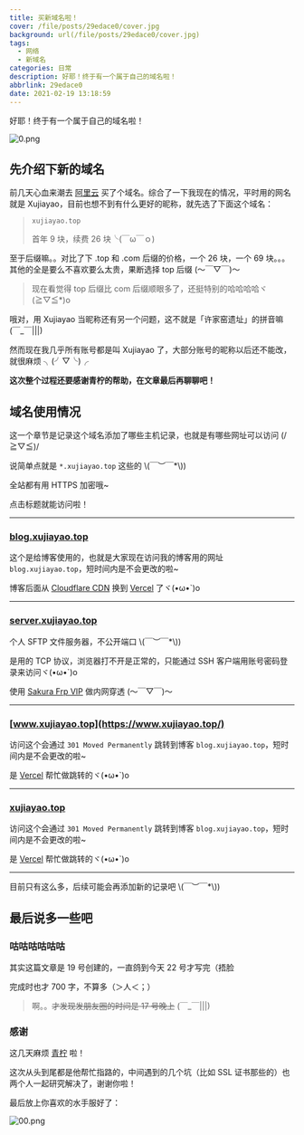 ```yaml
---
title: 买新域名啦！
cover: /file/posts/29edace0/cover.jpg
background: url(/file/posts/29edace0/cover.jpg)
tags:
  - 网络
  - 新域名
categories: 日常
description: 好耶！终于有一个属于自己的域名啦！
abbrlink: 29edace0
date: 2021-02-19 13:18:59
---
```


好耶！终于有一个属于自己的域名啦！

![0.png](/file/posts/29edace0/0.png)

## 先介绍下新的域名

前几天心血来潮去 [阿里云](https://wanwang.aliyun.com/) 买了个域名。综合了一下我现在的情况，平时用的网名就是 Xujiayao，目前也想不到有什么更好的昵称，就先选了下面这个域名：

> `xujiayao.top`
>
> 首年 9 块，续费 26 块╰(￣ω￣ｏ)

至于后缀嘛。。对比了下 .top 和 .com 后缀的价格，一个 26 块，一个 69 块。。。其他的全是要么不喜欢要么太贵，果断选择 top 后缀 (～￣▽￣)～

> 现在看觉得 top 后缀比 com 后缀顺眼多了，还挺特别的哈哈哈哈ヾ(≧▽≦*)o

哦对，用 Xujiayao 当昵称还有另一个问题，这不就是「许家窑遗址」的拼音嘛 (￣_￣|||)

然而现在我几乎所有账号都是叫 Xujiayao 了，大部分账号的昵称以后还不能改，就很麻烦 ╮(╯▽╰)╭

**这次整个过程还要感谢青柠的帮助，在文章最后再聊聊吧！**

## 域名使用情况

这一个章节是记录这个域名添加了哪些主机记录，也就是有哪些网址可以访问 (/≧▽≦)/

说简单点就是 `*.xujiayao.top` 这些的 \\(￣︶￣*\\))

全站都有用 HTTPS 加密哦~

点击标题就能访问啦！

---

### [blog.xujiayao.top](https://blog.xujiayao.top/)

这个是给博客使用的，也就是大家现在访问我的博客用的网址 `blog.xujiayao.top`，短时间内是不会更改的啦~

博客后面从 [Cloudflare CDN](https://www.cloudflare.com/zh-cn/cdn) 换到 [Vercel](https://vercel.com/) 了ヾ(•ω•`)o

---

### [server.xujiayao.top](https://server.xujiayao.top/)

个人 SFTP 文件服务器，不公开端口 \\(￣︶￣*\\))

是用的 TCP 协议，浏览器打不开是正常的，只能通过 SSH 客户端用账号密码登录来访问ヾ(•ω•`)o

使用 [Sakura Frp VIP](https://www.natfrp.com/) 做内网穿透 (～￣▽￣)～

---

### [www.xujiayao.top](https://www.xujiayao.top/)

访问这个会通过 `301 Moved Permanently` 跳转到博客 `blog.xujiayao.top`，短时间内是不会更改的啦~

是 [Vercel](https://vercel.com/) 帮忙做跳转的ヾ(•ω•`)o

---

### [xujiayao.top](https://xujiayao.top/)

访问这个会通过 `301 Moved Permanently` 跳转到博客 `blog.xujiayao.top`，短时间内是不会更改的啦~

是 [Vercel](https://vercel.com/) 帮忙做跳转的ヾ(•ω•`)o

---

目前只有这么多，后续可能会再添加新的记录吧 \\(￣︶￣*\\))

## 最后说多一些吧

### 咕咕咕咕咕咕

其实这篇文章是 19 号创建的，一直鸽到今天 22 号才写完（捂脸

完成时也才 700 字，不算多（＞人＜；）

> 啊。。~~才发现发朋友圈的时间是 17 号晚上~~ (￣_￣|||)

### 感谢

这几天麻烦 [青柠](https://www.limewtea.com/) 啦！

这次从头到尾都是他帮忙指路的，中间遇到的几个坑（比如 SSL 证书那些的）也两个人一起研究解决了，谢谢你啦！

最后放上你喜欢的水手服好了：

![00.png](/file/posts/29edace0/00.png)